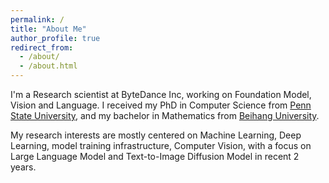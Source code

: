 ```yaml
---
permalink: /
title: "About Me"
author_profile: true
redirect_from: 
  - /about/
  - /about.html
---
```


I'm a Research scientist at ByteDance Inc, working on Foundation Model, Vision and Language. I received my PhD in Computer Science from [Penn State University](https://www.eecs.psu.edu/departments/EECS-Departments-Computer-Science-Engineering3.aspx), and my bachelor in Mathematics from [Beihang University](https://www.buaa.edu.cn/). 

My research interests are mostly centered on Machine Learning, Deep Learning, model training infrastructure, Computer Vision, with a focus on Large Language Model and Text-to-Image Diffusion Model in recent 2 years. 
